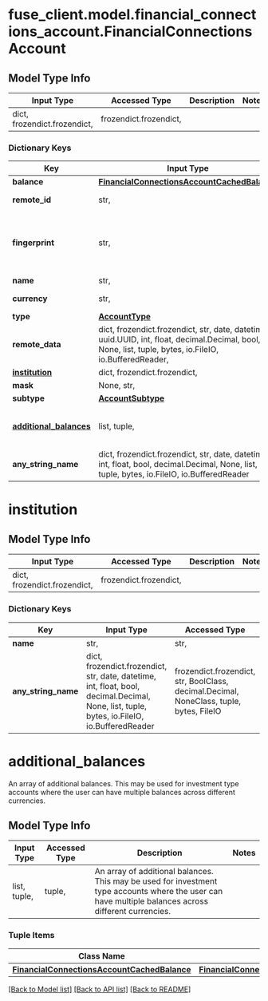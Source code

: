 # fuse_client.model.financial_connections_account.FinancialConnectionsAccount

## Model Type Info
Input Type | Accessed Type | Description | Notes
------------ | ------------- | ------------- | -------------
dict, frozendict.frozendict,  | frozendict.frozendict,  |  | 

### Dictionary Keys
Key | Input Type | Accessed Type | Description | Notes
------------ | ------------- | ------------- | ------------- | -------------
**balance** | [**FinancialConnectionsAccountCachedBalance**](FinancialConnectionsAccountCachedBalance.md) | [**FinancialConnectionsAccountCachedBalance**](FinancialConnectionsAccountCachedBalance.md) |  | 
**remote_id** | str,  | str,  | Remote Id of the account, ie Plaid or Teller account id | 
**fingerprint** | str,  | str,  | Uniquely identifies this account across all accounts for a single financial connection. Used for reconnection deduplication. See more information here: https://letsfuse.readme.io/docs/duplicate-accounts | 
**name** | str,  | str,  | The account&#x27;s name, ie &#x27;My Checking&#x27; | 
**currency** | str,  | str,  | The ISO-4217 currency code of the account. | 
**type** | [**AccountType**](AccountType.md) | [**AccountType**](AccountType.md) |  | 
**remote_data** | dict, frozendict.frozendict, str, date, datetime, uuid.UUID, int, float, decimal.Decimal, bool, None, list, tuple, bytes, io.FileIO, io.BufferedReader,  | frozendict.frozendict, str, decimal.Decimal, BoolClass, NoneClass, tuple, bytes, FileIO |  | 
**[institution](#institution)** | dict, frozendict.frozendict,  | frozendict.frozendict,  |  | [optional] 
**mask** | None, str,  | NoneClass, str,  | The partial account number. | [optional] 
**subtype** | [**AccountSubtype**](AccountSubtype.md) | [**AccountSubtype**](AccountSubtype.md) |  | [optional] 
**[additional_balances](#additional_balances)** | list, tuple,  | tuple,  | An array of additional balances. This may be used for investment type accounts where the user can have multiple balances across different currencies. | [optional] 
**any_string_name** | dict, frozendict.frozendict, str, date, datetime, int, float, bool, decimal.Decimal, None, list, tuple, bytes, io.FileIO, io.BufferedReader | frozendict.frozendict, str, BoolClass, decimal.Decimal, NoneClass, tuple, bytes, FileIO | any string name can be used but the value must be the correct type | [optional]

# institution

## Model Type Info
Input Type | Accessed Type | Description | Notes
------------ | ------------- | ------------- | -------------
dict, frozendict.frozendict,  | frozendict.frozendict,  |  | 

### Dictionary Keys
Key | Input Type | Accessed Type | Description | Notes
------------ | ------------- | ------------- | ------------- | -------------
**name** | str,  | str,  |  | [optional] 
**any_string_name** | dict, frozendict.frozendict, str, date, datetime, int, float, bool, decimal.Decimal, None, list, tuple, bytes, io.FileIO, io.BufferedReader | frozendict.frozendict, str, BoolClass, decimal.Decimal, NoneClass, tuple, bytes, FileIO | any string name can be used but the value must be the correct type | [optional]

# additional_balances

An array of additional balances. This may be used for investment type accounts where the user can have multiple balances across different currencies.

## Model Type Info
Input Type | Accessed Type | Description | Notes
------------ | ------------- | ------------- | -------------
list, tuple,  | tuple,  | An array of additional balances. This may be used for investment type accounts where the user can have multiple balances across different currencies. | 

### Tuple Items
Class Name | Input Type | Accessed Type | Description | Notes
------------- | ------------- | ------------- | ------------- | -------------
[**FinancialConnectionsAccountCachedBalance**](FinancialConnectionsAccountCachedBalance.md) | [**FinancialConnectionsAccountCachedBalance**](FinancialConnectionsAccountCachedBalance.md) | [**FinancialConnectionsAccountCachedBalance**](FinancialConnectionsAccountCachedBalance.md) |  | 

[[Back to Model list]](../../README.md#documentation-for-models) [[Back to API list]](../../README.md#documentation-for-api-endpoints) [[Back to README]](../../README.md)

